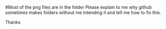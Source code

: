 #Most of the png files are in the folder
Please explain to me why github sometimes makes folders without me intending it and tell me how to fix this.

Thanks
